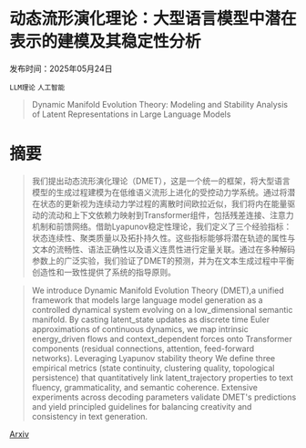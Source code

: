 # 动态流形演化理论：大型语言模型中潜在表示的建模及其稳定性分析

发布时间：2025年05月24日

`LLM理论` `人工智能`

> Dynamic Manifold Evolution Theory: Modeling and Stability Analysis of Latent Representations in Large Language Models

# 摘要

> 我们提出动态流形演化理论（DMET），这是一个统一的框架，将大型语言模型的生成过程建模为在低维语义流形上进化的受控动力学系统。通过将潜在状态的更新视为连续动力学过程的离散时间欧拉近似，我们将内在能量驱动的流动和上下文依赖力映射到Transformer组件，包括残差连接、注意力机制和前馈网络。借助Lyapunov稳定性理论，我们定义了三个经验指标：状态连续性、聚类质量以及拓扑持久性。这些指标能够将潜在轨迹的属性与文本的流畅性、语法正确性以及语义连贯性进行定量关联。通过在多种解码参数上的广泛实验，我们验证了DMET的预测，并为在文本生成过程中平衡创造性和一致性提供了系统的指导原则。

> We introduce Dynamic Manifold Evolution Theory (DMET),a unified framework that models large language model generation as a controlled dynamical system evolving on a low_dimensional semantic manifold. By casting latent_state updates as discrete time Euler approximations of continuous dynamics, we map intrinsic energy_driven flows and context_dependent forces onto Transformer components (residual connections, attention, feed-forward networks). Leveraging Lyapunov stability theory We define three empirical metrics (state continuity, clustering quality, topological persistence) that quantitatively link latent_trajectory properties to text fluency, grammaticality, and semantic coherence. Extensive experiments across decoding parameters validate DMET's predictions and yield principled guidelines for balancing creativity and consistency in text generation.

[Arxiv](https://arxiv.org/abs/2505.20340)